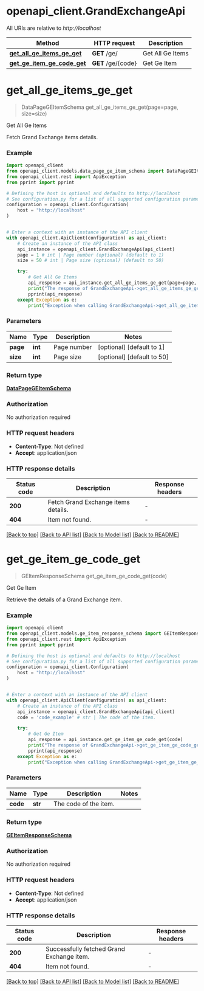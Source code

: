 # openapi_client.GrandExchangeApi

All URIs are relative to *http://localhost*

Method | HTTP request | Description
------------- | ------------- | -------------
[**get_all_ge_items_ge_get**](GrandExchangeApi.md#get_all_ge_items_ge_get) | **GET** /ge/ | Get All Ge Items
[**get_ge_item_ge_code_get**](GrandExchangeApi.md#get_ge_item_ge_code_get) | **GET** /ge/{code} | Get Ge Item


# **get_all_ge_items_ge_get**
> DataPageGEItemSchema get_all_ge_items_ge_get(page=page, size=size)

Get All Ge Items

Fetch Grand Exchange items details.

### Example


```python
import openapi_client
from openapi_client.models.data_page_ge_item_schema import DataPageGEItemSchema
from openapi_client.rest import ApiException
from pprint import pprint

# Defining the host is optional and defaults to http://localhost
# See configuration.py for a list of all supported configuration parameters.
configuration = openapi_client.Configuration(
    host = "http://localhost"
)


# Enter a context with an instance of the API client
with openapi_client.ApiClient(configuration) as api_client:
    # Create an instance of the API class
    api_instance = openapi_client.GrandExchangeApi(api_client)
    page = 1 # int | Page number (optional) (default to 1)
    size = 50 # int | Page size (optional) (default to 50)

    try:
        # Get All Ge Items
        api_response = api_instance.get_all_ge_items_ge_get(page=page, size=size)
        print("The response of GrandExchangeApi->get_all_ge_items_ge_get:\n")
        pprint(api_response)
    except Exception as e:
        print("Exception when calling GrandExchangeApi->get_all_ge_items_ge_get: %s\n" % e)
```



### Parameters


Name | Type | Description  | Notes
------------- | ------------- | ------------- | -------------
 **page** | **int**| Page number | [optional] [default to 1]
 **size** | **int**| Page size | [optional] [default to 50]

### Return type

[**DataPageGEItemSchema**](DataPageGEItemSchema.md)

### Authorization

No authorization required

### HTTP request headers

 - **Content-Type**: Not defined
 - **Accept**: application/json

### HTTP response details

| Status code | Description | Response headers |
|-------------|-------------|------------------|
**200** | Fetch Grand Exchange items details. |  -  |
**404** | Item not found. |  -  |

[[Back to top]](#) [[Back to API list]](../README.md#documentation-for-api-endpoints) [[Back to Model list]](../README.md#documentation-for-models) [[Back to README]](../README.md)

# **get_ge_item_ge_code_get**
> GEItemResponseSchema get_ge_item_ge_code_get(code)

Get Ge Item

Retrieve the details of a Grand Exchange item.

### Example


```python
import openapi_client
from openapi_client.models.ge_item_response_schema import GEItemResponseSchema
from openapi_client.rest import ApiException
from pprint import pprint

# Defining the host is optional and defaults to http://localhost
# See configuration.py for a list of all supported configuration parameters.
configuration = openapi_client.Configuration(
    host = "http://localhost"
)


# Enter a context with an instance of the API client
with openapi_client.ApiClient(configuration) as api_client:
    # Create an instance of the API class
    api_instance = openapi_client.GrandExchangeApi(api_client)
    code = 'code_example' # str | The code of the item.

    try:
        # Get Ge Item
        api_response = api_instance.get_ge_item_ge_code_get(code)
        print("The response of GrandExchangeApi->get_ge_item_ge_code_get:\n")
        pprint(api_response)
    except Exception as e:
        print("Exception when calling GrandExchangeApi->get_ge_item_ge_code_get: %s\n" % e)
```



### Parameters


Name | Type | Description  | Notes
------------- | ------------- | ------------- | -------------
 **code** | **str**| The code of the item. | 

### Return type

[**GEItemResponseSchema**](GEItemResponseSchema.md)

### Authorization

No authorization required

### HTTP request headers

 - **Content-Type**: Not defined
 - **Accept**: application/json

### HTTP response details

| Status code | Description | Response headers |
|-------------|-------------|------------------|
**200** | Successfully fetched Grand Exchange item. |  -  |
**404** | Item not found. |  -  |

[[Back to top]](#) [[Back to API list]](../README.md#documentation-for-api-endpoints) [[Back to Model list]](../README.md#documentation-for-models) [[Back to README]](../README.md)

